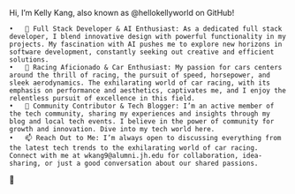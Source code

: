 Hi, I’m Kelly Kang, also known as @hellokellyworld on GitHub!

	•	🌱 Full Stack Developer & AI Enthusiast: As a dedicated full stack developer, I blend innovative design with powerful functionality in my projects. My fascination with AI pushes me to explore new horizons in software development, constantly seeking out creative and efficient solutions.
	•	🚗 Racing Aficionado & Car Enthusiast: My passion for cars centers around the thrill of racing, the pursuit of speed, horsepower, and sleek aerodynamics. The exhilarating world of car racing, with its emphasis on performance and aesthetics, captivates me, and I enjoy the relentless pursuit of excellence in this field.
	•	📖 Community Contributor & Tech Blogger: I’m an active member of the tech community, sharing my experiences and insights through my blog and local tech events. I believe in the power of community for growth and innovation. Dive into my tech world here.
	•	📫 Reach Out to Me: I’m always open to discussing everything from the latest tech trends to the exhilarating world of car racing. Connect with me at wkang9@alumni.jh.edu for collaboration, idea-sharing, or just a good conversation about our shared passions.
👋 
<!---
hellokellyworld/hellokellyworld is a ✨ special ✨ repository because its `README.md` (this file) appears on your GitHub profile.
You can click the Preview link to take a look at your changes.
--->

